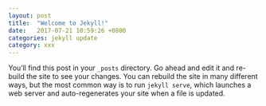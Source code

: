 ```yaml
---
layout: post
title:  "Welcome to Jekyll!"
date:   2017-07-21 10:59:26 +0800
categories: jekyll update
category: xxx
---
```

You’ll find this post in your `_posts` directory. Go ahead and edit it and re-build the site to see your changes. You can rebuild the site in many different ways, but the most common way is to run `jekyll serve`, which launches a web server and auto-regenerates your site when a file is updated.